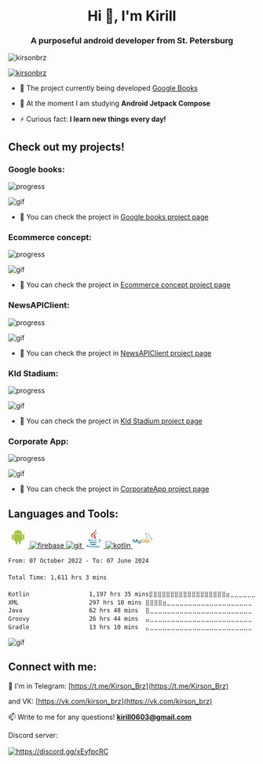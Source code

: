 <h1 align="center">Hi 👋, I'm Kirill</h1>
<h3 align="center">A purposeful android developer from St. Petersburg</h3>

<p align="left"> <img src="https://komarev.com/ghpvc/?username=kirsonbrz&label=Profile%20views&color=980eb4&style=plastic" alt="kirsonbrz" /> </p>

<p align="left"> <a href="https://github.com/ryo-ma/github-profile-trophy"><img src="https://github-profile-trophy.vercel.app/?username=kirsonbrz" alt="kirsonbrz" /></a> </p>

- 🔭 The project currently being developed [Google Books](https://github.com/KirsonBrz/GoogleBooks)

- 🌱 At the moment I am studying **Android Jetpack Compose**

- ⚡ Сurious fact: **I learn new things every day!**

<h2 align="left">Check out my projects!</h2>

<h3 align="left">Google books:</h3>

![progress](https://img.shields.io/badge/Progress-In%20work-yellow)

![gif](https://media.giphy.com/media/oNMVdYmQ8gGcLm6M7L/giphy.gif)
- 🔭 You can check the project in [Google books project page](https://github.com/KirsonBrz/GoogleBooks)

<h3 align="left">Ecommerce concept:</h3>

![progress](https://img.shields.io/badge/Progress-In%20work-yellow)

![gif](https://media.giphy.com/media/S8DGH0XKyqWoXH1tPt/giphy.gif)
- 🔭 You can check the project in [Ecommerce concept project page](https://github.com/KirsonBrz/EcommerceConcept)

<h3 align="left">NewsAPIClient:</h3>

![progress](https://img.shields.io/badge/Progress-Done-green)

![gif](https://media.giphy.com/media/GDH4Nj2hLIZyMIm8SG/giphy.gif)
- 🔭 You can check the project in [NewsAPIClient project page](https://github.com/KirsonBrz/NewsAPIClient)

<h3 align="left">Kld Stadium:</h3>

![progress](https://img.shields.io/badge/Progress-Not%20completed-red)

![gif](https://media.giphy.com/media/sEliig54YC6yGM0sTU/giphy.gif)
- 🔭 You can check the project in [Kld Stadium project page](https://github.com/KirsonBrz/KldStadium)

<h3 align="left">Corporate App:</h3>

![progress](https://img.shields.io/badge/Progress-Not%20completed-red)

![gif](https://media.giphy.com/media/ZmnZlqevTwImBPYeAw/giphy.gif)
- 🔭 You can check the project in [CorporateApp project page](https://github.com/KirsonBrz/CorporateApp)


<h2 align="left">Languages and Tools:</h2>
<p align="left"> <a href="https://developer.android.com" target="_blank" rel="noreferrer"> <img src="https://raw.githubusercontent.com/devicons/devicon/master/icons/android/android-original-wordmark.svg" alt="android" width="40" height="40"/> </a> <a href="https://firebase.google.com/" target="_blank" rel="noreferrer"> <img src="https://www.vectorlogo.zone/logos/firebase/firebase-icon.svg" alt="firebase" width="40" height="40"/> </a> <a href="https://git-scm.com/" target="_blank" rel="noreferrer"> <img src="https://www.vectorlogo.zone/logos/git-scm/git-scm-icon.svg" alt="git" width="40" height="40"/> </a> <a href="https://www.java.com" target="_blank" rel="noreferrer"> <img src="https://raw.githubusercontent.com/devicons/devicon/master/icons/java/java-original.svg" alt="java" width="40" height="40"/> </a> <a href="https://kotlinlang.org" target="_blank" rel="noreferrer"> <img src="https://www.vectorlogo.zone/logos/kotlinlang/kotlinlang-icon.svg" alt="kotlin" width="40" height="40"/> </a> <a href="https://www.mysql.com/" target="_blank" rel="noreferrer"> <img src="https://raw.githubusercontent.com/devicons/devicon/master/icons/mysql/mysql-original-wordmark.svg" alt="mysql" width="40" height="40"/> </a> </p>



<!--START_SECTION:waka-->

```txt
From: 07 October 2022 - To: 07 June 2024

Total Time: 1,611 hrs 3 mins

Kotlin                 1,197 hrs 35 mins⣿⣿⣿⣿⣿⣿⣿⣿⣿⣿⣿⣿⣿⣿⣿⣿⣿⣿⣶⣀⣀⣀⣀⣀⣀   74.34 %
XML                    297 hrs 10 mins ⣿⣿⣿⣿⣶⣀⣀⣀⣀⣀⣀⣀⣀⣀⣀⣀⣀⣀⣀⣀⣀⣀⣀⣀⣀   18.45 %
Java                   62 hrs 48 mins  ⣿⣀⣀⣀⣀⣀⣀⣀⣀⣀⣀⣀⣀⣀⣀⣀⣀⣀⣀⣀⣀⣀⣀⣀⣀   03.90 %
Groovy                 26 hrs 44 mins  ⣤⣀⣀⣀⣀⣀⣀⣀⣀⣀⣀⣀⣀⣀⣀⣀⣀⣀⣀⣀⣀⣀⣀⣀⣀   01.66 %
Gradle                 13 hrs 10 mins  ⣄⣀⣀⣀⣀⣀⣀⣀⣀⣀⣀⣀⣀⣀⣀⣀⣀⣀⣀⣀⣀⣀⣀⣀⣀   00.82 %
```

<!--END_SECTION:waka-->

![gif](https://media3.giphy.com/media/aUovxH8Vf9qDu/giphy.gif)

<h2 align="left">Connect with me:</h2>

💬 I'm in Telegram: [https://t.me/Kirson_Brz](https://t.me/Kirson_Brz)

and VK: [https://vk.com/kirson_brz](https://vk.com/kirson_brz)

📫 Write to me for any questions! **kirill0603@gmail.com**

Discord server:
<p align="left">
<a href="https://discord.gg/https://discord.gg/xEyfpcRC" target="blank"><img align="center" src="https://raw.githubusercontent.com/rahuldkjain/github-profile-readme-generator/master/src/images/icons/Social/discord.svg" alt="https://discord.gg/xEyfpcRC" height="30" width="40" /></a>
</p>

